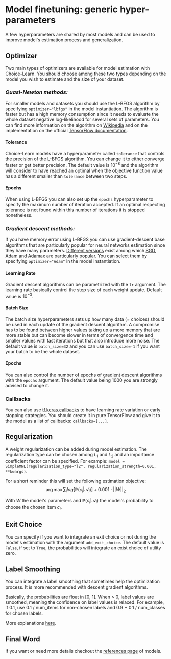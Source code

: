 # Model finetuning: generic hyper-parameters

A few hyperparameters are shared by most models and can be used to improve model's estimation process and generalization.

## Optimizer

Two main types of optimizers are available for model estimation with Choice-Learn. You should choose among these two types depending on the model you wish to estimate and the size of your dataset.

### *Quasi-Newton methods:*
For smaller models and datasets you should use the L-BFGS algorithm by specifying `optimizer="lbfgs"` in the model instantiation. The algorithm is faster but has a high memory consumption since it needs to evaluate the whole dataset negative log-likelihood for several sets of parameters.
You can find more information on the algorithm on [Wikipedia](https://en.wikipedia.org/wiki/Limited-memory_BFGS) and on the implementation on the official [TensorFlow documentation](https://www.tensorflow.org/probability/api_docs/python/tfp/optimizer/lbfgs_minimize).

#### Tolerance

Choice-Learn models have a hyperparameter called `tolerance` that controls the precision of the L-BFGS algorithm. You can change it to either converge faster or get better precision.
The default value is $10^{-8}$ and the algorithm will consider to have reached an optimal when the objective function value has a different smaller than `tolerance` between two steps.

#### Epochs
When using L-BFGS you can also set up the `epochs` hyperparameter to specify the maximum number of iteration accepted. If an optimal respecting tolerance is not found within this number of iterations it is stopped nonetheless.

### *Gradient descent methods:*

If you have memory error using L-BFGS you can use gradient-descent base algorithms that are particularly popular for neural networks estimation since they have many parameters.
[Different versions](https://www.tensorflow.org/api_docs/python/tf/keras/optimizers) exist among which [SGD](https://www.tensorflow.org/api_docs/python/tf/keras/optimizers/SGD), [Adam](https://www.tensorflow.org/api_docs/python/tf/keras/optimizers/Adam) and [Adamax](https://www.tensorflow.org/api_docs/python/tf/keras/optimizers/Adamax) are particularly popular. You can select them by specifying `optimizer="Adam"` in the model instantiation.

#### Learning Rate

Gradient descent algorithms can be parametrized with the `lr` argument. The learning rate basically control the step size of each weight update. Default value is $10^{-3}$.

#### Batch Size

The batch size hyperparameters sets up how many data (= choices) should be used in each update of the gradient descent algorithm. A compromise has to be found between higher values taking up a more memory that are more stable but can become slower in terms of convergence time and smaller values with fast iterations but that also introduce more noise.
The default value is `batch_size=32` and you can use `batch_size=-1` if you want your batch to be the whole dataset.

#### Epochs

You can also control the number of epochs of gradient descent algorithms with the `epochs` argument. The default value being 1000 you are strongly advised to change it.

### Callbacks

You can also use [tf.keras.callbacks](https://www.tensorflow.org/api_docs/python/tf/keras/callbacks/Callback) to have learning rate variation or early stopping strategies. You should create it in pure TensorFlow and give it to the model as a list of callbacks: `callbacks=[...]`.

## Regularization

A weight regularization can be added during model estimation. The regularization type can be chosen among $L_1$ and $L_2$ and an importance coefficient factor can be specified.
For example:
```model = SimpleMNL(regularization_type="l2", regularization_strength=0.001, **kwargs)```.

For a short reminder this will set the following estimation objective:
$$
\arg \max \sum_i log \left[ \mathbb{P}(c_i|\mathcal{A}_i) \right] + 0.001 \cdot ||W||_2
$$

With $W$ the model's parameters and $\mathbb{P}(c_i|\mathcal{A}_i)$ the model's probability to choose the chosen item $c_i$.

## Exit Choice
You can specify if you want to integrate an exit choice or not during the model's estimation with the argument `add_exit_choice`. The default value is `False`, if set to `True`, the probabilities will integrate an exist choice of utility zero.

## Label Smoothing

You can integrate a label smoothing that sometimes help the optimization process. It is more recommended with descent gradient algorithms.

Basically, the probabilities are float in [0, 1]. When > 0, label values are smoothed, meaning the confidence on label values is relaxed. For example, if 0.1, use 0.1 / num_items for non-chosen labels and 0.9 + 0.1 / num_classes for chosen labels.

More explanations [here](https://www.tensorflow.org/api_docs/python/tf/keras/losses/CategoricalCrossentropy).

## Final Word

If you want or need more details checkout the [references page](./../../references/models/references_base_model.md) of models.

